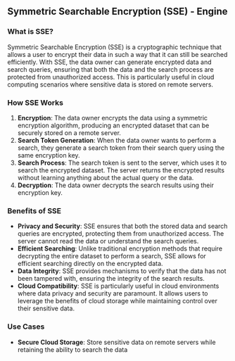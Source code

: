 ## Symmetric Searchable Encryption (SSE) - Engine

### What is SSE?

Symmetric Searchable Encryption (SSE) is a cryptographic technique that allows a user to encrypt their data in such a way that it can still be searched efficiently. With SSE, the data owner can generate encrypted data and search queries, ensuring that both the data and the search process are protected from unauthorized access. This is particularly useful in cloud computing scenarios where sensitive data is stored on remote servers.

### How SSE Works

1. **Encryption**: The data owner encrypts the data using a symmetric encryption algorithm, producing an encrypted dataset that can be securely stored on a remote server.
2. **Search Token Generation**: When the data owner wants to perform a search, they generate a search token from their search query using the same encryption key.
3. **Search Process**: The search token is sent to the server, which uses it to search the encrypted dataset. The server returns the encrypted results without learning anything about the actual query or the data.
4. **Decryption**: The data owner decrypts the search results using their encryption key.

### Benefits of SSE

- **Privacy and Security**: SSE ensures that both the stored data and search queries are encrypted, protecting them from unauthorized access. The server cannot read the data or understand the search queries.
- **Efficient Searching**: Unlike traditional encryption methods that require decrypting the entire dataset to perform a search, SSE allows for efficient searching directly on the encrypted data.
- **Data Integrity**: SSE provides mechanisms to verify that the data has not been tampered with, ensuring the integrity of the search results.
- **Cloud Compatibility**: SSE is particularly useful in cloud environments where data privacy and security are paramount. It allows users to leverage the benefits of cloud storage while maintaining control over their sensitive data.

### Use Cases

- **Secure Cloud Storage**: Store sensitive data on remote servers while retaining the ability to search the data
